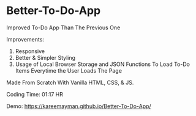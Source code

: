 # Better-To-Do-App
Improved To-Do App Than The Previous One

Improvements:

1. Responsive
2. Better & Simpler Styling
3. Usage of Local Browser Storage and JSON Functions To Load To-Do Items Everytime the User Loads The Page

Made From Scratch With Vanilla HTML, CSS, & JS.

Coding Time: 01:17 HR

Demo: https://kareemayman.github.io/Better-To-Do-App/
